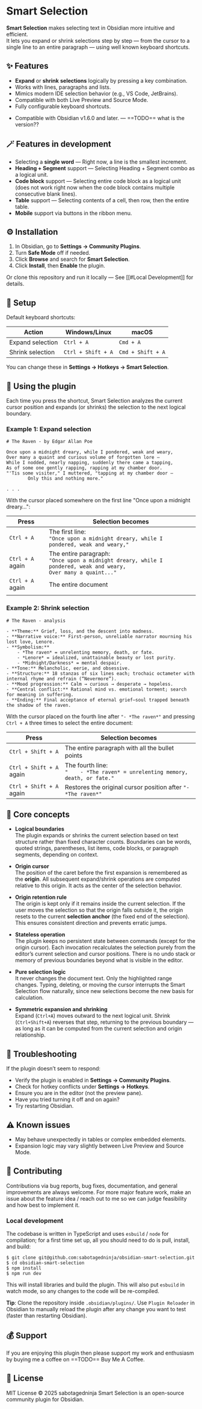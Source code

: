 # Smart Selection

**Smart Selection** makes selecting text in Obsidian more intuitive and efficient.  
It lets you expand or shrink selections step by step — from the cursor to a single line to an entire paragraph — using well known keyboard shortcuts.

## ✨ Features

- **Expand** or **shrink** **selections** logically by pressing a key combination.
- Works with lines, paragraphs and lists.
- Mimics modern IDE selection behavior (e.g., VS Code, JetBrains).
- Compatible with both Live Preview and Source Mode.
- Fully configurable keyboard shortcuts.
* Compatible with Obsidian v1.6.0 and later. — ==TODO== what is the version??

## 🪄 Features in development

- Selecting a **single word** — Right now, a line is the smallest increment.
- **Heading + Segment** support — Selecting Heading + Segment combo as a logical unit.
- **Code block** support — Selecting entire code block as a logical unit (does not work right now when the code block contains multiple consecutive blank lines).
- **Table** support — Selecting contents of a cell, then row, then the entire table.
- **Mobile** support via buttons in the ribbon menu.

## ⚙️ Installation

1. In Obsidian, go to **Settings → Community Plugins**.  
2. Turn **Safe Mode** off if needed.  
3. Click **Browse** and search for **Smart Selection**.  
4. Click **Install**, then **Enable** the plugin.

Or clone this repository and run it locally — See [[#Local Development]] for details. 

## 🔧 Setup

Default keyboard shortcuts:

| Action           | Windows/Linux      | macOS             |
| ---------------- | ------------------ | ----------------- |
| Expand selection | `Ctrl + A`         | `Cmd + A`         |
| Shrink selection | `Ctrl + Shift + A` | `Cmd + Shift + A` |

You can change these in **Settings → Hotkeys → Smart Selection**.

## 🧩 Using the plugin

Each time you press the shortcut, Smart Selection analyzes the current cursor position and expands (or shrinks) the selection to the next logical boundary.
### Example 1: Expand selection
```
# The Raven - by Edgar Allan Poe

Once upon a midnight dreary, while I pondered, weak and weary,
Over many a quaint and curious volume of forgotten lore — 
While I nodded, nearly napping, suddenly there came a tapping,
As of some one gently rapping, rapping at my chamber door.
"'Tis some visiter," I muttered, "tapping at my chamber door — 
		Only this and nothing more."

. . .
```

With the cursor placed somewhere on the first line "Once upon a midnight dreary…":

| Press            | Selection becomes                                                                                                       |
| ---------------- | ----------------------------------------------------------------------------------------------------------------------- |
| `Ctrl + A`       | The first line: <br>`"Once upon a midnight dreary, while I pondered, weak and weary,"`                                  |
| `Ctrl + A` again | The entire paragraph: <br>`"Once upon a midnight dreary, while I pondered, weak and weary,`<br>`Over many a quaint..."` |
| `Ctrl + A` again | The entire document                                                                                                     |
|                  |                                                                                                                         |
### Example 2: Shrink selection

```
# The Raven - analysis

- **Theme:** Grief, loss, and the descent into madness.
- **Narrative voice:** First-person, unreliable narrator mourning his lost love, Lenore.
- **Symbolism:**
    - *The raven* = unrelenting memory, death, or fate.
    - *Lenore* = idealized, unattainable beauty or lost purity.
    - *Midnight/Darkness* = mental despair.
- **Tone:** Melancholic, eerie, and obsessive.
- **Structure:** 18 stanzas of six lines each; trochaic octameter with internal rhyme and refrain (“Nevermore”).
- **Mood progression:** Calm → curious → desperate → hopeless.
- **Central conflict:** Rational mind vs. emotional torment; search for meaning in suffering.
- **Ending:** Final acceptance of eternal grief—soul trapped beneath the shadow of the raven.
```

With the cursor placed on the fourth line after `"- *The raven*"` and pressing `Ctrl + A` three times to select the entire document:

| Press                    | Selection becomes                                                               |
| ------------------------ | ------------------------------------------------------------------------------- |
| `Ctrl + Shift + A`       | The entire paragraph with all the bullet points                                 |
| `Ctrl + Shift + A` again | The fourth line:<br>`"    - *The raven* = unrelenting memory, death, or fate."` |
| `Ctrl + Shift + A` again | Restores the original cursor position after `"- *The raven*"`                   |

## 🧠 Core concepts

- **Logical boundaries**  
    The plugin expands or shrinks the current selection based on text structure rather than fixed character counts. Boundaries can be words, quoted strings, parentheses, list items, code blocks, or paragraph segments, depending on context.
    
- **Origin cursor**  
    The position of the caret before the first expansion is remembered as the **origin**. All subsequent expand/shrink operations are computed relative to this origin. It acts as the center of the selection behavior.
    
- **Origin retention rule**  
    The origin is kept only if it remains inside the current selection. If the user moves the selection so that the origin falls outside it, the origin resets to the current **selection anchor** (the fixed end of the selection). This ensures consistent direction and prevents erratic jumps.
    
- **Stateless operation**  
    The plugin keeps no persistent state between commands (except for the origin cursor). Each invocation recalculates the selection purely from the editor’s current selection and cursor positions. There is no undo stack or memory of previous boundaries beyond what is visible in the editor.
    
- **Pure selection logic**  
    It never changes the document text. Only the highlighted range changes. Typing, deleting, or moving the cursor interrupts the Smart Selection flow naturally, since new selections become the new basis for calculation.
    
- **Symmetric expansion and shrinking**  
    Expand (`Ctrl+A`) moves outward to the next logical unit. Shrink (`Ctrl+Shift+A`) reverses that step, returning to the previous boundary — as long as it can be computed from the current selection and origin relationship.

## 🧪 Troubleshooting

If the plugin doesn’t seem to respond:
- Verify the plugin is enabled in **Settings → Community Plugins**.
- Check for hotkey conflicts under **Settings → Hotkeys**.
- Ensure you are in the editor (not the preview pane).
- Have you tried turning it off and on again?
- Try restarting Obsidian.

## ⚠️ Known issues

- May behave unexpectedly in tables or complex embedded elements.  
- Expansion logic may vary slightly between Live Preview and Source Mode.  

## 🤝 Contributing

Contributions via bug reports, bug fixes, documentation, and general improvements are always welcome. For more major feature work, make an issue about the feature idea / reach out to me so we can judge feasibility and how best to implement it.

### Local development

The codebase is written in TypeScript and uses `esbuild` / `node` for compilation; for a first time set up, all you should need to do is pull, install, and build:

```shell
$ git clone git@github.com:sabotagedninja/obsidian-smart-selection.git
$ cd obsidian-smart-selection
$ npm install
$ npm run dev
```

This will install libraries and build the plugin. This will also put `esbuild` in watch mode, so any changes to the code will be re-compiled.

**Tip**: Clone the repository inside `.obsidian/plugins/`. Use `Plugin Reloader` in Obsidian to manually reload the plugin after any change you want to test (faster than restarting Obsidian).

## 💰 Support

If you are enjoying this plugin then please support my work and enthusiasm by buying me a coffee on ==TODO== Buy Me A Coffee.

## 📄 License

MIT License © 2025 sabotagedninja 
Smart Selection is an open-source community plugin for Obsidian.

